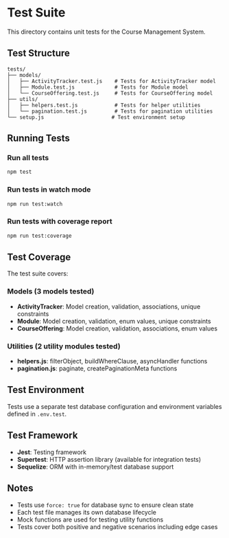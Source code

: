 # Test Suite

This directory contains unit tests for the Course Management System.

## Test Structure

```
tests/
├── models/
│   ├── ActivityTracker.test.js    # Tests for ActivityTracker model
│   ├── Module.test.js             # Tests for Module model
│   └── CourseOffering.test.js     # Tests for CourseOffering model
├── utils/
│   ├── helpers.test.js            # Tests for helper utilities
│   └── pagination.test.js         # Tests for pagination utilities
└── setup.js                      # Test environment setup
```

## Running Tests

### Run all tests
```bash
npm test
```

### Run tests in watch mode
```bash
npm run test:watch
```

### Run tests with coverage report
```bash
npm run test:coverage
```

## Test Coverage

The test suite covers:

### Models (3 models tested)
- **ActivityTracker**: Model creation, validation, associations, unique constraints
- **Module**: Model creation, validation, enum values, unique constraints
- **CourseOffering**: Model creation, validation, associations, enum values

### Utilities (2 utility modules tested)
- **helpers.js**: filterObject, buildWhereClause, asyncHandler functions
- **pagination.js**: paginate, createPaginationMeta functions

## Test Environment

Tests use a separate test database configuration and environment variables defined in `.env.test`.

## Test Framework

- **Jest**: Testing framework
- **Supertest**: HTTP assertion library (available for integration tests)
- **Sequelize**: ORM with in-memory/test database support

## Notes

- Tests use `force: true` for database sync to ensure clean state
- Each test file manages its own database lifecycle
- Mock functions are used for testing utility functions
- Tests cover both positive and negative scenarios including edge cases